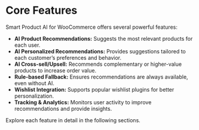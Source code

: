 # Core Features

Smart Product AI for WooCommerce offers several powerful features:

- **AI Product Recommendations:** Suggests the most relevant products for each user.
- **AI Personalized Recommendations:** Provides suggestions tailored to each customer’s preferences and behavior.
- **AI Cross-sell/Upsell:** Recommends complementary or higher-value products to increase order value.
- **Rule-based Fallback:** Ensures recommendations are always available, even without AI.
- **Wishlist Integration:** Supports popular wishlist plugins for better personalization.
- **Tracking & Analytics:** Monitors user activity to improve recommendations and provide insights.

Explore each feature in detail in the following sections.
